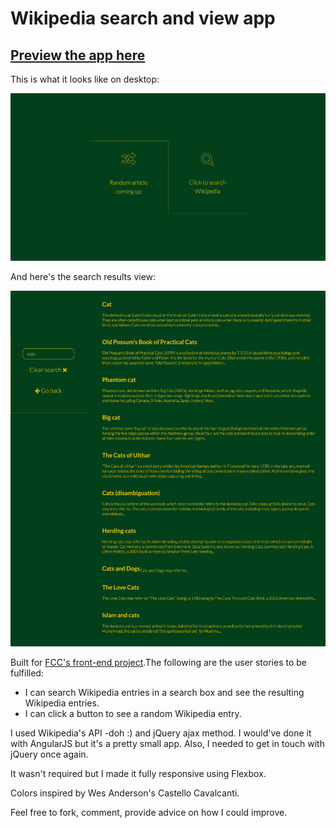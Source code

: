 # Wikipedia search and view app

## [Preview the app here](https://emimnemonic.github.io/Wiki-Viewer/)

This is what it looks like on desktop:

![Screenshot of Wiki Viewer app](img/screencapt1.png "Main view of app")

And here's the search results view:

![Screenshot of Wiki Viewer search results](img/screencapt2.png "Search results view of app")

Built for [FCC's front-end project](https://www.freecodecamp.com/challenges/build-a-wikipedia-viewer).The following are the user stories to be fulfilled:

* I can search Wikipedia entries in a search box and see the resulting Wikipedia entries.
* I can click a button to see a random Wikipedia entry.

I used Wikipedia's API -doh :) and jQuery ajax method. I would've done it with AngularJS but it's a pretty small app. Also, I needed to get in touch with jQuery once again. 

It wasn't required but I made it fully responsive using Flexbox.

Colors inspired by Wes Anderson's Castello Cavalcanti.

Feel free to fork, comment, provide advice on how I could improve.